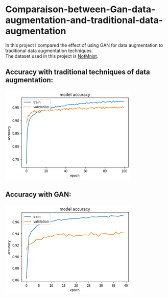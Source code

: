 # Comparaison-between-Gan-data-augmentation-and-traditional-data-augmentation

In this project I compared the effect of using GAN for data augmentation to traditional data augmentation techniques.<br>
The dataset used in this project is  [NotMnist](https://www.kaggle.com/datasets/lubaroli/notmnist).

<h2> Accuracy with traditional techniques of data augmentation:<br>
  
![](images/notminist_cnn_acc.png)<br>
  
  <h2> Accuracy with GAN:<br>
  
![](images/notminist_cnn_gan.png)
    
   

